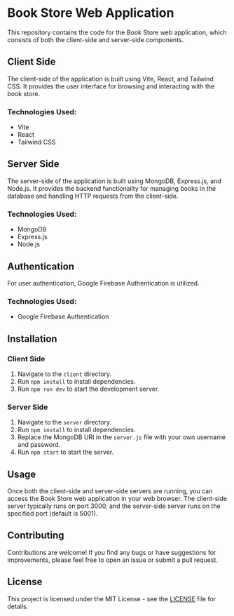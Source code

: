 # Book Store Web Application

This repository contains the code for the Book Store web application, which consists of both the client-side and server-side components.

## Client Side

The client-side of the application is built using Vite, React, and Tailwind CSS. It provides the user interface for browsing and interacting with the book store.

### Technologies Used:
- Vite
- React
- Tailwind CSS

## Server Side

The server-side of the application is built using MongoDB, Express.js, and Node.js. It provides the backend functionality for managing books in the database and handling HTTP requests from the client-side.

### Technologies Used:
- MongoDB
- Express.js
- Node.js

## Authentication

For user authentication, Google Firebase Authentication is utilized.

### Technologies Used:
- Google Firebase Authentication

## Installation

### Client Side
1. Navigate to the `client` directory.
2. Run `npm install` to install dependencies.
3. Run `npm run dev` to start the development server.

### Server Side
1. Navigate to the `server` directory.
2. Run `npm install` to install dependencies.
3. Replace the MongoDB URI in the `server.js` file with your own username and password.
4. Run `npm start` to start the server.

## Usage

Once both the client-side and server-side servers are running, you can access the Book Store web application in your web browser. The client-side server typically runs on port 3000, and the server-side server runs on the specified port (default is 5001).

## Contributing

Contributions are welcome! If you find any bugs or have suggestions for improvements, please feel free to open an issue or submit a pull request.

## License

This project is licensed under the MIT License - see the [LICENSE](LICENSE) file for details.
